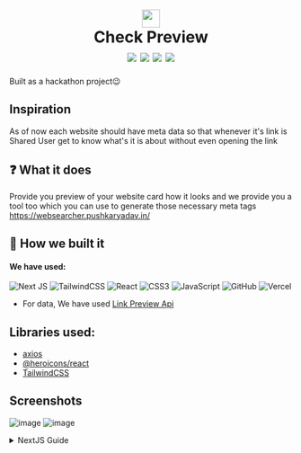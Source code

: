 <h1 align="center">
 <img src="https://checkpreview.vercel.app/logo.png" width="32px"/> <br/>Check Preview<br/>
 <img src="https://img.shields.io/github/package-json/v/pushkarydv/Check-Preview?color=g&label=CheckPreview&style=flat-squar">
 <img src="https://img.shields.io/npm/v/npm?style=flat-squar">
 <img src="https://img.shields.io/website?url=https%3A%2F%2Fcheckpreview.vercel.app&style=flat-squar">
 <img src="https://img.shields.io/github/languages/code-size/pushkarydv/Check-Preview?logo=github&style=flat-square">
</h1>

Built as a hackathon project😉 

## Inspiration
As of now each website should have meta data so that whenever it's link is Shared User get to know what's it is about without even opening the link

## ❓ What it does
Provide you preview of your website card how it looks and we provide you a tool too which you can use to generate those necessary meta tags https://websearcher.pushkaryadav.in/

## 🔨 How we built it
#### We have used:  
![Next JS](https://img.shields.io/badge/Next-black?style=for-the-badge&logo=next.js&logoColor=white)
![TailwindCSS](https://img.shields.io/badge/tailwindcss-%2338B2AC.svg?style=for-the-badge&logo=tailwind-css&logoColor=white)
![React](https://img.shields.io/badge/react-%2320232a.svg?style=for-the-badge&logo=react&logoColor=%2361DAFB)
![CSS3](https://img.shields.io/badge/css3-%231572B6.svg?style=for-the-badge&logo=css3&logoColor=white)
![JavaScript](https://img.shields.io/badge/javascript-%23323330.svg?style=for-the-badge&logo=javascript&logoColor=%23F7DF1E)
![GitHub](https://img.shields.io/badge/github-%23121011.svg?style=for-the-badge&logo=github&logoColor=white)
![Vercel](https://img.shields.io/badge/vercel-%23000000.svg?style=for-the-badge&logo=vercel&logoColor=white)

- For data, We have used [Link Preview Api](https://www.linkpreview.net/)  

## Libraries used:
- [axios](https://www.npmjs.com/package/axios)
- [@heroicons/react](https://heroicons.com/)
- [TailwindCSS](https://tailwindcss.com/)

## Screenshots
![image](https://user-images.githubusercontent.com/96358784/183280538-cdac8f65-125e-4557-9db1-99e53d695299.png)
![image](https://user-images.githubusercontent.com/96358784/183280558-5912e359-8fd8-4f15-bf35-539bc44de7c5.png)


<details> <summary>NextJS Guide </summary>
This is a [Next.js](https://nextjs.org/) project bootstrapped with [`create-next-app`](https://github.com/vercel/next.js/tree/canary/packages/create-next-app).

## Getting Started

First, run the development server:

```bash
npm run dev
# or
yarn dev
```

Open [http://localhost:3000](http://localhost:3000) with your browser to see the result.

You can start editing the page by modifying `pages/index.js`. The page auto-updates as you edit the file.

[API routes](https://nextjs.org/docs/api-routes/introduction) can be accessed on [http://localhost:3000/api/hello](http://localhost:3000/api/hello). This endpoint can be edited in `pages/api/hello.js`.

The `pages/api` directory is mapped to `/api/*`. Files in this directory are treated as [API routes](https://nextjs.org/docs/api-routes/introduction) instead of React pages.

## Learn More

To learn more about Next.js, take a look at the following resources:

- [Next.js Documentation](https://nextjs.org/docs) - learn about Next.js features and API.
- [Learn Next.js](https://nextjs.org/learn) - an interactive Next.js tutorial.

You can check out [the Next.js GitHub repository](https://github.com/vercel/next.js/) - your feedback and contributions are welcome!

## Deploy on Vercel

The easiest way to deploy your Next.js app is to use the [Vercel Platform](https://vercel.com/new?utm_medium=default-template&filter=next.js&utm_source=create-next-app&utm_campaign=create-next-app-readme) from the creators of Next.js.

Check out our [Next.js deployment documentation](https://nextjs.org/docs/deployment) for more details.

</details>
